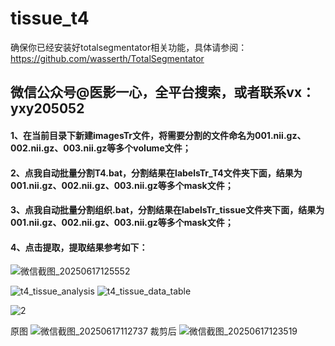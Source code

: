 # tissue_t4
确保你已经安装好totalsegmentator相关功能，具体请参阅：
https://github.com/wasserth/TotalSegmentator
## 微信公众号@医影一心，全平台搜索，或者联系vx：yxy205052
#### 1、在当前目录下新建imagesTr文件，将需要分割的文件命名为001.nii.gz、002.nii.gz、003.nii.gz等多个volume文件；
#### 2、点我自动批量分割T4.bat，分割结果在labelsTr_T4文件夹下面，结果为001.nii.gz、002.nii.gz、003.nii.gz等多个mask文件；
#### 3、点我自动批量分割组织.bat，分割结果在labelsTr_tissue文件夹下面，结果为001.nii.gz、002.nii.gz、003.nii.gz等多个mask文件；
#### 4、点击提取，提取结果参考如下：
![微信截图_20250617125552](https://github.com/user-attachments/assets/82d66e40-3b6a-414c-88e1-bbed42980d38)


![t4_tissue_analysis](https://github.com/user-attachments/assets/887dbce0-5a1d-49f4-ada8-1f75bd3a42f9)
![t4_tissue_data_table](https://github.com/user-attachments/assets/b33e84fe-eca9-4750-a46c-31dd077e8821)


![2](https://github.com/user-attachments/assets/a2854a27-6979-44e1-9d55-0ddba6dcdcfd)

原图
![微信截图_20250617112737](https://github.com/user-attachments/assets/9fb9914f-765e-4d80-8ef7-3635d8fcfabb)
裁剪后
![微信截图_20250617123519](https://github.com/user-attachments/assets/2cb58f8c-ca25-4985-9303-ae2f06aa6a47)

